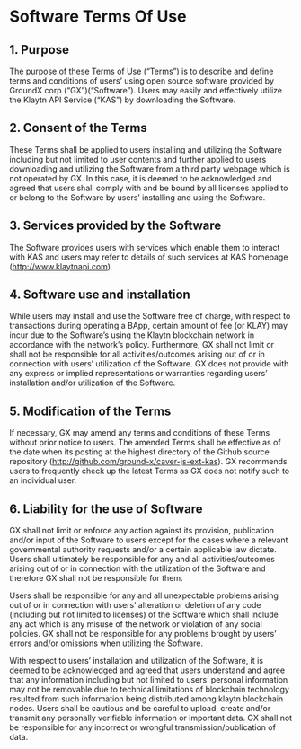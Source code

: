 # Software Terms Of Use

## 1. Purpose

The purpose of these Terms of Use (“Terms”) is to describe and define terms and conditions of users’ using open source software provided by GroundX corp (“GX”)(“Software”). Users may easily and effectively utilize the Klaytn API Service (“KAS”) by downloading the Software. 

## 2. Consent of the Terms

These Terms shall be applied to users installing and utilizing the Software including but not limited to user contents and further applied to users downloading and utilizing the Software from a third party webpage which is not operated by GX. In this case, it is deemed to be acknowledged and agreed that users shall comply with and be bound by all licenses applied to or belong to the Software by users’ installing and using the Software.

## 3. Services provided by the Software

The Software provides users with services which enable them to interact with KAS and users may refer to details of such services at KAS homepage (http://www.klaytnapi.com).

## 4. Software use and installation

While users may install and use the Software free of charge, with respect to transactions during operating a BApp, certain amount of fee (or KLAY) may incur due to the Software’s using the Klaytn blockchain network in accordance with the network’s policy. Furthermore, GX shall not limit or shall not be responsible for all activities/outcomes arising out of or in connection with users’ utilization of the Software. GX does not provide with any express or implied representations or warranties regarding users’ installation and/or utilization of the Software.

## 5. Modification of the Terms

If necessary, GX may amend any terms and conditions of these Terms without prior notice to users. The amended Terms shall be effective as of the date when its posting at the highest directory of the Github source repository (http://github.com/ground-x/caver-js-ext-kas). GX recommends users to frequently check up the latest Terms as GX does not notify such to an individual user.

## 6. Liability for the use of Software

GX shall not limit or enforce any action against its provision, publication and/or input of the Software to users except for the cases where a relevant governmental authority requests and/or a certain applicable law dictate. Users shall ultimately be responsible for any and all activities/outcomes arising out of or in connection with the utilization of the Software and therefore GX shall not be responsible for them.
 
Users shall be responsible for any and all unexpectable problems arising out of or in connection with users’ alteration or deletion of any code (including but not limited to licenses) of the Software which shall include any act which is any misuse of the network or violation of any social policies. GX shall not be responsible for any problems brought by users’ errors and/or omissions when utilizing the Software.
 
With respect to users’ installation and utilization of the Software, it is deemed to be acknowledged and agreed that users understand and agree that any information including but not limited to users’ personal information may not be removable due to technical limitations of blockchain technology resulted from such information being distributed among klaytn blockchain nodes. Users shall be cautious and be careful to upload, create and/or transmit any personally verifiable information or important data. GX shall not be responsible for any incorrect or wrongful transmission/publication of data.
